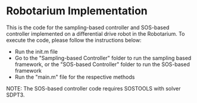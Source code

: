 # Robotarium Implementation

This is the code for the sampling-based controller and SOS-based controller implemented on a differential drive robot in the Robotarium. To execute the code, please follow the instructions below:
  
* Run the init.m file
* Go to the "Sampling-based Controller" folder to run the sampling based framework, or the "SOS-based Controller" folder to run the SOS-based framework
* Run the "main.m" file for the respective methods

NOTE: The SOS-based controller code requires SOSTOOLS with solver SDPT3.
